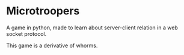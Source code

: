 # Microtroopers
A game in python, made to learn about server-client relation in a web socket protocol.

This game is a derivative of whorms.


